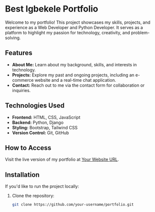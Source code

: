 # Best Igbekele Portfolio

Welcome to my portfolio! This project showcases my skills, projects, and experience as a Web Developer and Python Developer. It serves as a platform to highlight my passion for technology, creativity, and problem-solving.

## Features

- **About Me:** Learn about my background, skills, and interests in technology.
- **Projects:** Explore my past and ongoing projects, including an e-commerce website and a real-time chat application.
- **Contact:** Reach out to me via the contact form for collaboration or inquiries.

## Technologies Used

- **Frontend:** HTML, CSS, JavaScript
- **Backend:** Python, Django
- **Styling:** Bootstrap, Tailwind CSS
- **Version Control:** Git, GitHub

## How to Access

Visit the live version of my portfolio at [Your Website URL]( https://best-wale.github.io/MYPORTFOLIO/).

## Installation

If you'd like to run the project locally:
1. Clone the repository:
   ```bash
   git clone https://github.com/your-username/portfolio.git
